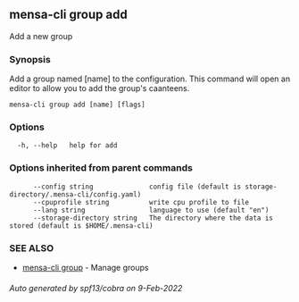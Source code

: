 ## mensa-cli group add

Add a new group

### Synopsis

Add a group named [name] to the configuration.
This command will open an editor to allow you to add the group's caanteens.

```
mensa-cli group add [name] [flags]
```

### Options

```
  -h, --help   help for add
```

### Options inherited from parent commands

```
      --config string              config file (default is storage-directory/.mensa-cli/config.yaml)
      --cpuprofile string          write cpu profile to file
      --lang string                language to use (default "en")
      --storage-directory string   The directory where the data is stored (default is $HOME/.mensa-cli)
```

### SEE ALSO

* [mensa-cli group](mensa-cli_group.md)	 - Manage groups

###### Auto generated by spf13/cobra on 9-Feb-2022
